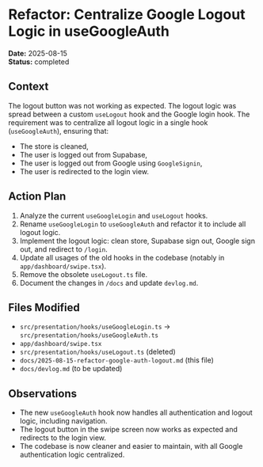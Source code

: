 # Refactor: Centralize Google Logout Logic in useGoogleAuth

**Date:** 2025-08-15  
**Status:** completed

## Context

The logout button was not working as expected. The logout logic was spread between a custom `useLogout` hook and the Google login hook. The requirement was to centralize all logout logic in a single hook (`useGoogleAuth`), ensuring that:

- The store is cleaned,
- The user is logged out from Supabase,
- The user is logged out from Google using `GoogleSignin`,
- The user is redirected to the login view.

## Action Plan

1. Analyze the current `useGoogleLogin` and `useLogout` hooks.
2. Rename `useGoogleLogin` to `useGoogleAuth` and refactor it to include all logout logic.
3. Implement the logout logic: clean store, Supabase sign out, Google sign out, and redirect to `/login`.
4. Update all usages of the old hooks in the codebase (notably in `app/dashboard/swipe.tsx`).
5. Remove the obsolete `useLogout.ts` file.
6. Document the changes in `/docs` and update `devlog.md`.

## Files Modified

- `src/presentation/hooks/useGoogleLogin.ts` → `src/presentation/hooks/useGoogleAuth.ts`
- `app/dashboard/swipe.tsx`
- `src/presentation/hooks/useLogout.ts` (deleted)
- `docs/2025-08-15-refactor-google-auth-logout.md` (this file)
- `docs/devlog.md` (to be updated)

## Observations

- The new `useGoogleAuth` hook now handles all authentication and logout logic, including navigation.
- The logout button in the swipe screen now works as expected and redirects to the login view.
- The codebase is now cleaner and easier to maintain, with all Google authentication logic centralized.
